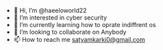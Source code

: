 - 👋 Hi, I’m @haeeloworld22
- 👀 I’m interested in cyber security
- 🌱 I’m currently learning how to oprate indiffrent os
- 💞️ I’m looking to collaborate on Anybody
- 📫 How to reach me satyamkarki0@gmail.com

<!---
haeeloworld22/haeeloworld22 is a ✨ special ✨ repository because its `README.md` (this file) appears on your GitHub profile.
You can click the Preview link to take a look at your changes.
--->
